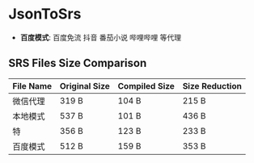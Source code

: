 # JsonToSrs
- **百度模式**: 百度免流 抖音 番茄小说 哔哩哔哩 等代理
## SRS Files Size Comparison
| File Name | Original Size | Compiled Size | Size Reduction |
|-----------|---------------|---------------|----------------|
| 微信代理 | 319 B | 104 B | 215 B |
| 本地模式 | 537 B | 101 B | 436 B |
| 特 | 356 B | 123 B | 233 B |
| 百度模式 | 512 B | 159 B | 353 B |
